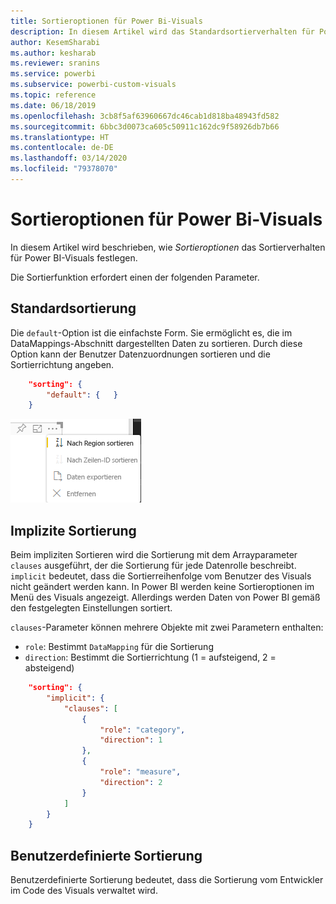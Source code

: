 ```yaml
---
title: Sortieroptionen für Power Bi-Visuals
description: In diesem Artikel wird das Standardsortierverhalten für Power BI-Visuals erläutert.
author: KesemSharabi
ms.author: kesharab
ms.reviewer: sranins
ms.service: powerbi
ms.subservice: powerbi-custom-visuals
ms.topic: reference
ms.date: 06/18/2019
ms.openlocfilehash: 3cb8f5af63960667dc46cab1d818ba48943fd582
ms.sourcegitcommit: 6bbc3d0073ca605c50911c162dc9f58926db7b66
ms.translationtype: HT
ms.contentlocale: de-DE
ms.lasthandoff: 03/14/2020
ms.locfileid: "79378070"
---
```

# <a name="sorting-options-for-power-bi-visuals"></a>Sortieroptionen für Power Bi-Visuals

In diesem Artikel wird beschrieben, wie *Sortieroptionen* das Sortierverhalten für Power BI-Visuals festlegen. 

Die Sortierfunktion erfordert einen der folgenden Parameter.

## <a name="default-sorting"></a>Standardsortierung

Die `default`-Option ist die einfachste Form. Sie ermöglicht es, die im DataMappings-Abschnitt dargestellten Daten zu sortieren. Durch diese Option kann der Benutzer Datenzuordnungen sortieren und die Sortierrichtung angeben.

```json
    "sorting": {
        "default": {   }
    }
```

![Sortieroptionen im Kontextmenü](media/sort-options/sorting.png)

## <a name="implicit-sorting"></a>Implizite Sortierung

Beim impliziten Sortieren wird die Sortierung mit dem Arrayparameter `clauses` ausgeführt, der die Sortierung für jede Datenrolle beschreibt. `implicit` bedeutet, dass die Sortierreihenfolge vom Benutzer des Visuals nicht geändert werden kann. In Power BI werden keine Sortieroptionen im Menü des Visuals angezeigt. Allerdings werden Daten von Power BI gemäß den festgelegten Einstellungen sortiert.

`clauses`-Parameter können mehrere Objekte mit zwei Parametern enthalten:

- `role`: Bestimmt `DataMapping` für die Sortierung
- `direction`: Bestimmt die Sortierrichtung (1 = aufsteigend, 2 = absteigend)

```json
    "sorting": {
        "implicit": {
            "clauses": [
                {
                    "role": "category",
                    "direction": 1
                },
                {
                    "role": "measure",
                    "direction": 2
                }
            ]
        }
    }
```

## <a name="custom-sorting"></a>Benutzerdefinierte Sortierung

Benutzerdefinierte Sortierung bedeutet, dass die Sortierung vom Entwickler im Code des Visuals verwaltet wird.
